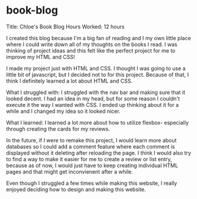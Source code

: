 # book-blog

Title: Chloe's Book Blog
Hours Worked: 12 hours

I created this blog because I'm a big fan of reading and I my own little place where I could write down all of my thoughts
on the books I read. I was thinking of project ideas and this felt like the perfect project for me to improve my HTML and CSS!

I made my project just with HTML and CSS. I thought I was going to use a little bit of javascript, but I decided not to for this
project. Because of that, I think I definitely learned a lot about HTML and CSS.

What I struggled with: I struggled with the nav bar and making sure that it looked decent. I had an idea in my head, but for some reason
I couldn't execute it the way I wanted with CSS. I ended up thinking about it for a while and I changed my idea so it looked nicer.

What I learned: I learned a lot more about how to utilize flexbox- especially through creating the cards for my reviews.

In the future, if I were to remake this project, I would learn more about databases so I could add a comment feature where each comment
is displayed without it deleting after reloading the page. I think I would also try to find a way to make it easier for me to create a review
or list entry, because as of now, I would just have to keep creating individual HTML pages and that might get inconvienent after a while.

Even though I struggled a few times while making this website, I really enjoyed deciding how to design and making this website.
